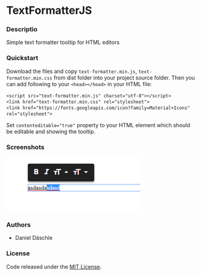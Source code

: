 # TextFormatterJS
### Descriptio
Simple text formatter tooltip for HTML editors

### Quickstart
Download the files and copy ```text-formatter.min.js```, ```text-formatter.min.css``` from dist folder into your project source folder.
Then you can add following to your ```<head></head>``` in your HTML file:
```
<script src="text-formatter.min.js" charset="utf-8"></script>
<link href="text-formatter.min.css" rel="stylesheet">
<link href="https://fonts.googleapis.com/icon?family=Material+Icons" rel="stylesheet">
```
Set ```contenteditable="true"``` property to your HTML element which should be editable and showing the tooltip.

### Screenshots
![alt text](https://raw.githubusercontent.com/danieldaeschle/TextFormatterJS/master/images/screenshot.png)

### Authors
* Daniel Däschle

### License
Code released under the [MIT License](LICENSE.md).
